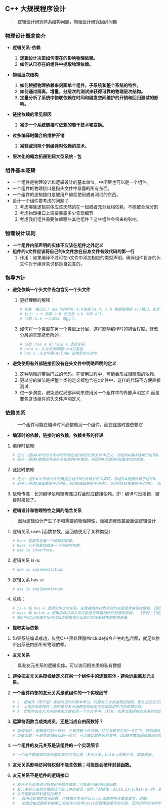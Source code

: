 ## **C++ 大规模程序设计**
> **逻辑设计研究体系结构问题，物理设计研究组织问题**

### **物理设计概念简介**
- **逻辑关系-依赖**
    1. **逻辑设计决策如何潜在的影响物理依赖。**
    2. **如何从已存在的组件中提取物理依赖。**

- **物理层次结构**
    1. **如何根据物理依赖来刻画单个组件，子系统和整个系统的特性。**
    2. **如何通过隔离，增量，分层次的测试来获得可靠的物理层次结构。**
    3. **定量分析了系统中物联依赖在时间和磁盘空间维护的开销和回归测试的影响。**
    
- **链接依赖的常见原因**
    1. **减少一个系统链接时依赖的若干技术和变换。**

- **过多编译时耦合的维护开销**
    1. **减轻或消除个别编译时依赖的技术。**

- **层次化的概念拓展到超大型系统 - 包**

### **组件基本逻辑**
- 一个组件是物理设计和逻辑设计的基本单位。中间层也可以是一个组件。
- 一个组件的物理接口是指头文件中暴露的所有东西。
- 一个组件的逻辑接口是被用户编程使用或者测试的东西。
- 设计一个组件要考虑的问题？
    1. 考虑哪些逻辑实体应该天然的在一起或者充分互相依赖，不能被合理分割
    2. 考虑物理接口上需要暴露多少实现细节
    3. 考虑我们组件需要依赖哪些其他组件？这些组件会带来的影响。

### **物理设计规则**
- **一个组件内部声明的实体不应该在组件之外定义**
- **组件的c文件应该将自己的h文件放在自身文件有效代码的第一行**
    1. 作用：如果编译不过可在h文件中添加相应的类型声明，确保组件自身的头文件对于编译来说都是自包含的。

### **指导方针**
- **避免依赖一个头文件去包含另一个头文件**
    1. 更好理解的解释：
        ```sh
        # 现象：接口x() 在a.h中声明；b.h包含了a.h; c.h 需要使用到 x()接口，包含了b.h。
        # 以上: c.h 依赖 b.h 去包含 a.h 中的 x()。 
        # 问题：b.h 一旦改动，就gg了。
        ```
    2. 如何将一个类型在另一个类型上分层，这将影响编译时的耦合程度。修改分层的实现挺危险的。
        ```sh
        # 分层：has a 和 hold a 逻辑关系.
        # hold a：头文件声明要hold的类型.
        # has a：头文件要include 该类型的头文件.
        ``` 

- **避免使用有外部链接但没有在头文件中明确声明的定义**
    1. 这种隐晦的带后门式的代码。在使用过程中，可能会形成很隐晦的依赖.
    2. 更过分的做法是把整个类的定义都包含在c文件中，这样的代码不方便直接测试.
    3. 进一步演变，避免通过局部声明来使用另一个组件中的外部声明定义.而是要包含该组件的头文件声明定义.

### **依赖关系**
> **一个组件可能在编译时不必依赖另一个组件，而在连接时要依赖它**

- **编译时的依赖，链接时的依赖，依赖关系的传递**
1. 编译时依赖:
    ```sh
    # 定义：组件A中代码文件中的符号在组件B的代码文件中定义，则组件A编译依赖于组件B。
    # 例子：组件A使用的外部符号在组件B中使用，则组件A对组件B有编译时的依赖。
    ```

2. 链接时依赖:
    ```sh
    # 定义: 组件A中目标文件的覆盖在组件B的目标文件中实现，则组件A链接依赖于组件B。
    # 例子：组件A编译依赖于组件B，组件B编译依赖于组件C，则组件A链接依赖于组件C。 组件C依赖。
    ```

3. 依赖传递：长的编译依赖链传递过程会形成链接依赖。即：编译时没报错，链接时报错了。

- **逻辑设计和物理特性之间的隐含关系**
> **因为逻辑设计产生了不和需要的物理特性，而被迫修改甚至重做逻辑设计**
1. 逻辑关系 uses [函数参数，返回值使用了某种类型]
    ```sh
    # Uses 常常隐含着一个编译时依赖。
    # Uses 几乎总是隐藏着一个链接时依赖。
    # use in interface。
    ```

2. 逻辑关系 is-a: 
    ```sh
    # use in implementation
    ```

3. 逻辑关系 has-a: 
    ```sh
    # use in implementation
    ```

4. 总结：
    ```sh
    # is-a 和 has-a 逻辑实体之间关系，在跨越组件边界实现时总是隐含编译时依赖。【原因：直接是使用类型的实体，需要分配空间。所以在编译时必须知道类型的定义】
    # uses 和 holds-a 逻辑实体之间关系可能隐含跨越组件的链接时依赖。 【原因：引用/指针并不需要知道具体的类型定义，它们往往只是个地址，所以不会产生编译时依赖】
    # 我们可以远在编写任何代码之前就评价出我们的体系结构的物理质量。
    ```

- **提取实际依赖**
1. 如果系统编译成功，仅凭C++预处理器#include指令产生的包含图，就足以推断出系统内部所有物理依赖。

- **友元关系**
> **具有友元关系的逻辑实体。可以访问相关类的私有数据**
1. **避免把友元关系授权给定义在另一个组件中的逻辑实体 - 避免远距离友元关系。**
2. **一个组件内部的友元关系是该组件的一个实现细节**
    ```sh
    # 1. 把组件（而不是）类视为设计的基本单位，只要友元关系被局部授权，那么这些友元事实上就与授权友元的对象不可分割。
    # 2. 上面的局部授权：指的是将友元函数授权给定义在相同组件内的逻辑实体。
    # 3. 即把存在友元关系的类定义放在同一个头文件中。（好处：如果试图提供友元类其他定义，编译时会报错）。
    ```
3. **运算符函数当成类成员，还是当成自由函数好？**
    ```sh
    # 类成员时：逻辑接口的一部分，会有物理上的依赖，往往需要放在同一文件中。同时成员函数的参数和返回值的use关系容易形成依赖环
    # 自由函数：不是类逻辑接口的一部分，可以独立放在另外文件。【函数参数返回值是应用或者指针，并不会产生编译时依赖】
    ```

4. **一个组件的友元关系是该组件的一个实现细节**
    ```sh
    # 一个组件数据类的迭代器实现方式可以是：友元关系，hold-a逻辑关系，或者其他。
    ```

5. **友元关系影响访问特权但不隐含依赖；可能是会破坏封装函数。**
6. **友元关系不是组件的逻辑接口**
    ```sh
    # 友元关系影响访问特权但不隐含依赖；可能是会破坏封装函数。
    # 友元关系可高效方便的访问友元类的成员；破坏了封装性；和use,is-a,has-a一样，是一种实现细节。
    # 友元函数破坏封装性的例子：
    #   自由远距离的友元函数，可被第三方组件以local函数的形式覆盖重写，泄密。
    #   全局自由函数都有被第三方组件以文件local函数覆盖重写的可能，因为组件文件内作用域优先级高于全局。
    ```










